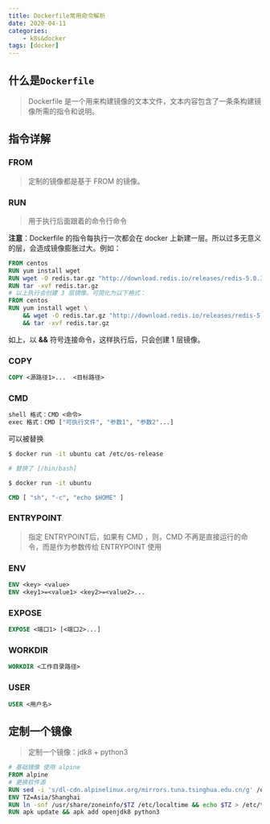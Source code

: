 ```yaml
---
title: Dockerfile常用命令解析
date: 2020-04-11
categories: 
    - k8s&docker
tags: [docker]
---
```


## 什么是`Dockerfile`

> Dockerfile 是一个用来构建镜像的文本文件，文本内容包含了一条条构建镜像所需的指令和说明。

## 指令详解

### FROM
> 定制的镜像都是基于 FROM 的镜像。

<!--more-->

### RUN
> 用于执行后面跟着的命令行命令

**注意**：Dockerfile 的指令每执行一次都会在 docker 上新建一层。所以过多无意义的层，会造成镜像膨胀过大。例如：

```dockerfile
FROM centos
RUN yum install wget
RUN wget -O redis.tar.gz "http://download.redis.io/releases/redis-5.0.3.tar.gz"
RUN tar -xvf redis.tar.gz
# 以上执行会创建 3 层镜像。可简化为以下格式：
FROM centos
RUN yum install wget \
    && wget -O redis.tar.gz "http://download.redis.io/releases/redis-5.0.3.tar.gz" \
    && tar -xvf redis.tar.gz
```

如上，以 **&&** 符号连接命令，这样执行后，只会创建 1 层镜像。

### COPY

```dockerfile
COPY <源路径1>...  <目标路径>
```





### CMD



```dockerfile
shell 格式：CMD <命令>
exec 格式：CMD ["可执行文件", "参数1", "参数2"...]
```

可以被替换

```bash
$ docker run -it ubuntu cat /etc/os-release

# 替换了 [/bin/bash]

$ docker run -it ubuntu 
```

```dockerfile
CMD [ "sh", "-c", "echo $HOME" ]
```





### ENTRYPOINT

> 指定 ENTRYPOINT后，如果有 CMD ，则，CMD 不再是直接运行的命令，而是作为参数传给 ENTRYPOINT 使用



### ENV

```dockerfile
ENV <key> <value>
ENV <key1>=<value1> <key2>=<value2>...
```



### EXPOSE

```dockerfile
EXPOSE <端口1> [<端口2>...]
```



### WORKDIR

```dockerfile
WORKDIR <工作目录路径>
```



### USER

```dockerfile
USER <用户名>
```



## 定制一个镜像

> 定制一个镜像：jdk8 + python3 



```dockerfile
# 基础镜像 使用 alpine
FROM alpine
# 更换软件源
RUN sed -i 's/dl-cdn.alpinelinux.org/mirrors.tuna.tsinghua.edu.cn/g' /etc/apk/repositories
ENV TZ=Asia/Shanghai
RUN ln -snf /usr/share/zoneinfo/$TZ /etc/localtime && echo $TZ > /etc/timezone 
RUN apk update && apk add openjdk8 python3 
```



